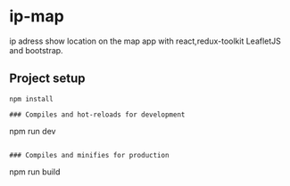 # ip-map
ip adress show location on the map app with react,redux-toolkit LeafletJS and bootstrap.


## Project setup

```
npm install
```

```
### Compiles and hot-reloads for development

```
npm run dev
```

### Compiles and minifies for production

```
npm run build
```

